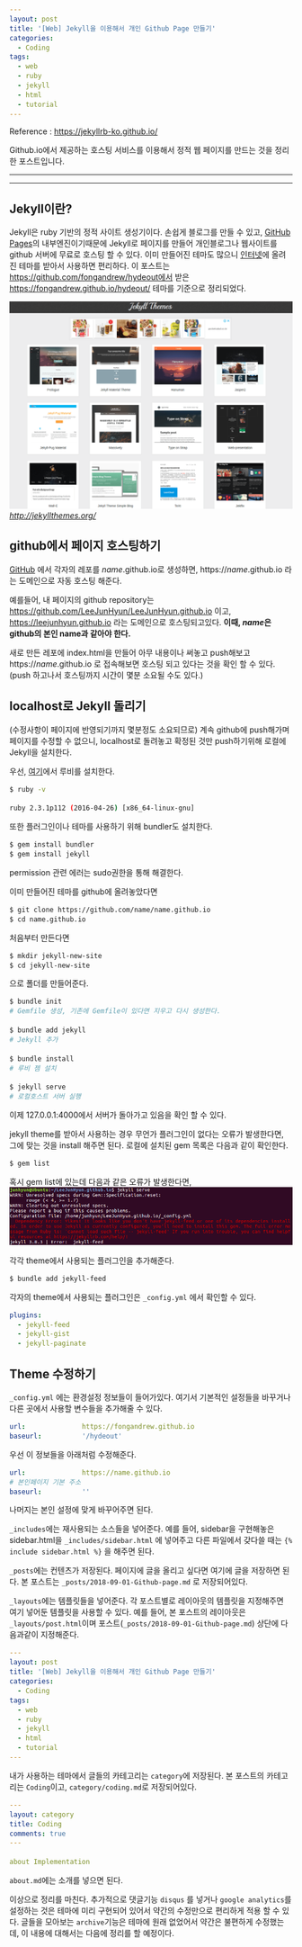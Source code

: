```yaml
---
layout: post
title: '[Web] Jekyll을 이용해서 개인 Github Page 만들기'
categories:
  - Coding
tags:
  - web
  - ruby
  - jekyll
  - html
  - tutorial
---
```


Reference : https://jekyllrb-ko.github.io/

Github.io에서 제공하는 호스팅 서비스를 이용해서 정적 웹 페이지를 만드는 것을 정리한 포스트입니다.

---
---

## Jekyll이란?
Jekyll은 ruby 기반의 정적 사이트 생성기이다. 손쉽게 블로그를 만들 수 있고, [GitHub Pages](https://pages.github.com/)의 내부엔진이기때문에 Jekyll로 페이지를 만들어 개인블로그나 웹사이트를 github 서버에 무료로 호스팅 할 수 있다. 이미 만들어진 테마도 많으니 [인터넷](http://jekyllthemes.org/)에 올려진 테마를 받아서 사용하면 편리하다.
이 포스트는 https://github.com/fongandrew/hydeout에서 받은 https://fongandrew.github.io/hydeout/ 테마를 기준으로 정리되었다.

![Jekyll Theme](/assets/img/Coding/jekyll-theme.png)
*http://jekyllthemes.org/*


## github에서 페이지 호스팅하기
[GitHub](https://github.com/) 에서 각자의 레포를 *name*.github.io로 생성하면, https://*name*.github.io 라는 도메인으로 자동 호스팅 해준다. 

예를들어, 내 페이지의 github repository는 https://github.com/LeeJunHyun/LeeJunHyun.github.io 이고, https://leejunhyun.github.io 라는 도메인으로 호스팅되고있다. **이때, *name*은 github의 본인 name과 같아야 한다.**

새로 만든 레포에 index.html을 만들어 아무 내용이나 써놓고 push해보고 https://*name*.github.io 로 접속해보면 호스팅 되고 있다는 것을 확인 할 수 있다. (push 하고나서 호스팅까지 시간이 몇분 소요될 수도 있다.)


## localhost로 Jekyll 돌리기 
(수정사항이 페이지에 반영되기까지 몇분정도 소요되므로) 계속 github에 push해가며 페이지를 수정할 수 없으니, localhost로 돌려놓고 확정된 것만 push하기위해 로컬에 Jekyll을 설치한다.

우선, [여기](https://rubyinstaller.org/downloads/)에서 루비를 설치한다. 

```bash
$ ruby -v

ruby 2.3.1p112 (2016-04-26) [x86_64-linux-gnu]
```

또한 플러그인이나 테마를 사용하기 위해 bundler도 설치한다.
```bash
$ gem install bundler
$ gem install jekyll
```
permission 관련 에러는 sudo권한을 통해 해결한다.

이미 만들어진 테마를 github에 올려놓았다면
```bash
$ git clone https://github.com/name/name.github.io
$ cd name.github.io
```
처음부터 만든다면
```bash
$ mkdir jekyll-new-site
$ cd jekyll-new-site
```
으로 폴더를 만들어준다.

```bash
$ bundle init
# Gemfile 생성, 기존에 Gemfile이 있다면 지우고 다시 생성한다.

$ bundle add jekyll
# Jekyll 추가

$ bundle install
# 루비 젬 설치

$ jekyll serve
# 로컬호스트 서버 실행
```
이제 127.0.0.1:4000에서 서버가 돌아가고 있음을 확인 할 수 있다.

jekyll theme를 받아서 사용하는 경우 무언가 플러그인이 없다는 오류가 발생한다면, 그에 맞는 것을 install 해주면 된다. 로컬에 설치된 gem 목록은 다음과 같이 확인한다.

```bash
$ gem list
```

혹시 gem list에 있는데 다음과 같은 오류가 발생한다면,
![jekyll-bundle-error](/assets/img/Coding/jekyll-bundle-error.png)

각각 theme에서 사용되는 플러그인을 추가해준다.
```bash
$ bundle add jekyll-feed
```

각자의 theme에서 사용되는 플러그인은 `_config.yml` 에서 확인할 수 있다.

```yml
plugins:
  - jekyll-feed
  - jekyll-gist
  - jekyll-paginate
```

## Theme 수정하기
`_config.yml` 에는 환경설정 정보들이 들어가있다.
여기서 기본적인 설정들을 바꾸거나 다른 곳에서 사용할 변수들을 추가해줄 수 있다.

```yml
url:              https://fongandrew.github.io
baseurl:          '/hydeout'
```
우선 이 정보들을 아래처럼 수정해준다.

```yml
url:              https://name.github.io
# 본인페이지 기본 주소
baseurl:          ''
```
나머지는 본인 설정에 맞게 바꾸어주면 된다.

`_includes`에는 재사용되는 소스들을 넣어준다. 예를 들어, sidebar을 구현해놓은 sidebar.html을 `_includes/sidebar.html` 에 넣어주고 다른 파일에서 갖다쓸 때는 `{% include sidebar.html %}` 을 해주면 된다.

`_posts`에는 컨텐츠가 저장된다. 페이지에 글을 올리고 싶다면 여기에 글을 저장하면 된다. 본 포스트는 `_posts/2018-09-01-Github-page.md` 로 저장되어있다.

`_layouts`에는 템플릿들을 넣어준다. 각 포스트별로 레이아웃의 템플릿을 지정해주면 여기 넣어둔 템플릿을 사용할 수 있다. 예를 들어, 본 포스트의 레이아웃은 `_layouts/post.html`이며 포스트(`_posts/2018-09-01-Github-page.md`) 상단에 다음과같이 지정해준다.
```yml
---
layout: post
title: '[Web] Jekyll을 이용해서 개인 Github Page 만들기'
categories:
  - Coding
tags:
  - web
  - ruby
  - jekyll
  - html
  - tutorial
---
```

내가 사용하는 테마에서 글들의 카테고리는 `category`에 저장된다.
본 포스트의 카테고리는 `Coding`이고, `category/coding.md`로 저장되어있다.
```yml
---
layout: category
title: Coding
comments: true
---

about Implementation
```

`about.md`에는 소개를 넣으면 된다.


이상으로 정리를 마친다. 추가적으로 댓글기능 `disqus` 를 넣거나 `google analytics`를 설정하는 것은 테마에 미리 구현되어 있어서 약간의 수정만으로 편리하게 적용 할 수 있다. 글들을 모아보는 `archive`기능은 테마에 원래 없었어서 약간은 불편하게 수정했는데, 이 내용에 대해서는 다음에 정리를 할 예정이다.

